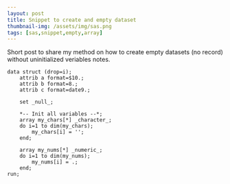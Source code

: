 ```yaml
---
layout: post
title: Snippet to create and empty dataset
thumbnail-img: /assets/img/sas.png
tags: [sas,snippet,empty,array]
---
```


Short post to share my method on how to create empty datasets (no record) without uninitialized veriables notes.

```
data struct (drop=i);
	attrib a format=$10.;
	attrib b format=8.;
	attrib c format=date9.;

	set _null_;

	*-- Init all variables --*;
	array my_chars[*] _character_;
	do i=1 to dim(my_chars);
		my_chars[i] = '';
	end;

	array my_nums[*] _numeric_;
	do i=1 to dim(my_nums);
		my_nums[i] = .;
	end;
run;
```
